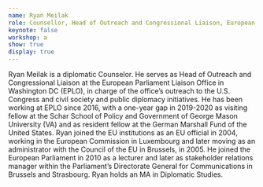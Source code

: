 ```yaml
---
name: Ryan Meilak
role: Counsellor, Head of Outreach and Congressional Liaison, European Parliament Liaison Office, Washington D.C.
keynote: false
workshop: a
show: true
display: true
---
```


Ryan Meilak is a diplomatic Counselor. He serves as Head of Outreach and
Congressional Liaison at the European Parliament Liaison Office in Washington
DC (EPLO), in charge of the office’s outreach to the U.S. Congress and civil
society and public diplomacy initiatives. He has been working at EPLO since
2016, with a one-year gap in 2019-2020 as visiting fellow at the Schar School of
Policy and Government of George Mason University (VA) and as resident fellow
at the German Marshall Fund of the United States. Ryan joined the EU
institutions as an EU official in 2004, working in the European Commission in
Luxembourg and later moving as an administrator with the Council of the EU in
Brussels, in 2005. He joined the European Parliament in 2010 as a lecturer and
later as stakeholder relations manager within the Parliament’s Directorate
General for Communications in Brussels and Strasbourg. Ryan holds an MA in
Diplomatic Studies.
